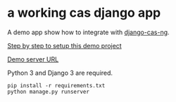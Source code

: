 # a working cas django app 

A demo app show how to integrate with [django-cas-ng](https://djangocas.dev).

[Step by step to setup this demo project](https://djangocas.dev/blog/django-cas-ng-example-project/)

[Demo server URL](https://django-cas-ng-demo.herokuapp.com/)

Python 3 and Django 3 are required.

```
pip install -r requirements.txt
python manage.py runserver
```
